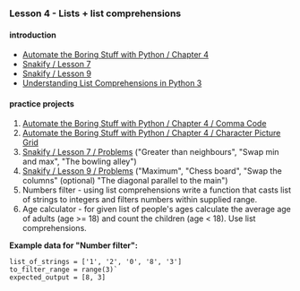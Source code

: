 ### Lesson 4 - Lists + list comprehensions
#### introduction
- [Automate the Boring Stuff with Python / Chapter 4](https://automatetheboringstuff.com/chapter4/)
- [Snakify / Lesson 7](https://snakify.org/lessons/lists/)
- [Snakify / Lesson 9](https://snakify.org/lessons/two_dimensional_lists_arrays/)
- [Understanding List Comprehensions in Python 3](https://www.digitalocean.com/community/tutorials/understanding-list-comprehensions-in-python-3)
#### practice projects
1. [Automate the Boring Stuff with Python / Chapter 4 / Comma Code](https://automatetheboringstuff.com/chapter4/)
1. [Automate the Boring Stuff with Python / Chapter 4 / Character Picture Grid](https://automatetheboringstuff.com/chapter4/)
1. [Snakify / Lesson 7 / Problems](https://snakify.org/lessons/lists/problems/) ("Greater than neighbours", "Swap min and max", "The bowling alley")
1. [Snakify / Lesson 9 / Problems](https://snakify.org/lessons/two_dimensional_lists_arrays/problems/) ("Maximum", "Chess board", "Swap the columns" (optional) "The diagonal parallel to the main")
1. Numbers filter - using list comprehensions write a function that casts list of strings to integers and filters numbers within supplied range.
1. Age calculator - for given list of people's ages calculate the average age of adults (age >= 18) and count the children (age < 18). Use list comprehensions.

**Example data for "Number filter":**
```
list_of_strings = ['1', '2', '0', '8', '3']
to_filter_range = range(3)`
expected_output = [8, 3]
```
